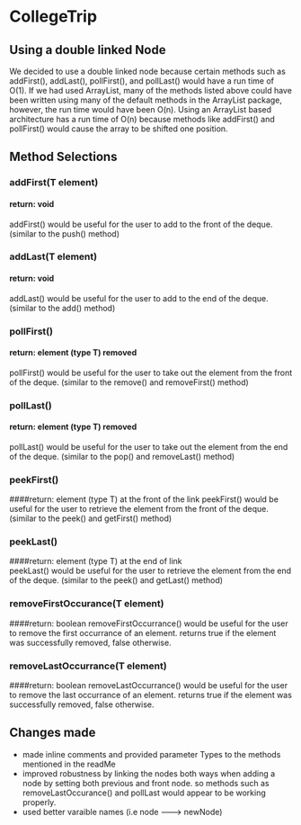 # CollegeTrip

## Using a double linked Node
  
  We decided to use a double linked node because certain methods such as addFirst(), addLast(), pollFirst(), and pollLast() would have a run time of O(1). If we had used ArrayList, many of the methods listed above could have been written using many of the default methods in the ArrayList package, however, the run time would have been O(n). Using an ArrayList based architecture has a run time of O(n) because methods like addFirst() and pollFirst() would cause the array to be shifted one position.
  
## Method Selections
  
  
  ### addFirst(T element)
  #### return: void
  addFirst() would be useful for the user to add to the front of the deque. (similar to the push() method)
  
  ### addLast(T element)
  #### return: void
  addLast() would be useful for the user to add to the end of the deque. (similar to the add() method)
  
  ### pollFirst()
  #### return: element (type T) removed 
  pollFirst() would be useful for the user to take out the element from the front of the deque. (similar to the remove() and removeFirst() method)
  
  ### pollLast()
  #### return: element (type T) removed 
  pollLast() would be useful for the user to take out the element from the end of the deque. (similar to the pop() and removeLast() method)
  
  ### peekFirst()
  ####return: element (type T) at the front of the link
  peekFirst() would be useful for the user to retrieve the element from the front of the deque. (similar to the peek() and getFirst() method)
  
  ### peekLast()
  ####return: element (type T) at the end of link  
  peekLast() would be useful for the user to retrieve the element from the end of the deque. (similar to the peek() and getLast() method)
  
  ### removeFirstOccurance(T element)
  ####return: boolean
  removeFirstOccurrance() would be useful for the user to remove the first occurrance of an element. returns true if the element was successfully removed, false otherwise.
  
  ### removeLastOccurrance(T element)
  ####return: boolean
  removeLastOccurrance() would be useful for the user to remove the last occurrance of an element. returns true if the element was successfully removed, false otherwise.


## Changes made

- made inline comments and provided parameter Types to the methods mentioned in the readMe
- improved robustness by linking the nodes both ways when adding a node by setting both previous and front node. so methods such as removeLastOccurance() and pollLast would appear to be working properly.
- used better varaible names (i.e node ---> newNode)
